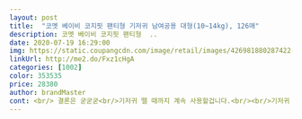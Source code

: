 ```yaml
---
layout: post 
title:  "코멧 베이비 코지핏 팬티형 기저귀 남여공용 대형(10~14kg), 126매" 
description: 코멧 베이비 코지핏 팬티형  ..
date: 2020-07-19 16:29:00 
img: https://static.coupangcdn.com/image/retail/images/426981880287422-d92f8fe4-04d0-4d10-853b-ecad76d42c53.jpg 
linkUrl: http://me2.do/Fxz1cHgA 
categories: [1002] 
color: 353535 
price: 28380 
author: brandMaster 
cont: <br/> 결론은 굳굳굳<br/>기저귀 뗄 때까지 계속 사용할겁니다.<br/><br/>기저귀 속도 굉장히 부드러워서 아이가 편안해 하는것 같아요.<br/><br/>기저귀 안감이 굉장히 부드럽고<br/>기저귀 중에 가성비로는 거의 끝판왕인 것 같아요.<br/><br/>기저귀가 너무 예쁩니다.<br/> 상품 설명에 나와있는대오 예뻐요.<br/><br/>기저귀의 목적!<br/>다른 기저귀들보다 더 알록달록하고 예뻐서 좋네요.<br/><br/>두께는 적당한 두께감이고<br/>또<br/>며칠 계속 사용했음에도 불편함 없이 발진 없는걸 보니 정말 좋은 기저귀 인것 같습니다.<br/><br/>밴드도 부드럽게 잘 감싸주니 편해 보이더라구요.<br/><br/>사이즈도 아이에 맞게 잘 조절이 되고<br/>상품 잘 맞네요.<br/><br/>소변 흡수력도 기대 이상인 것 같아요.<br/><br/> 
---
```

 
